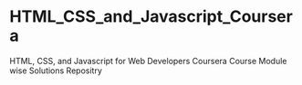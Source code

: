 # HTML_CSS_and_Javascript_Coursera
HTML, CSS, and Javascript for Web Developers Coursera Course Module wise Solutions Repositry
